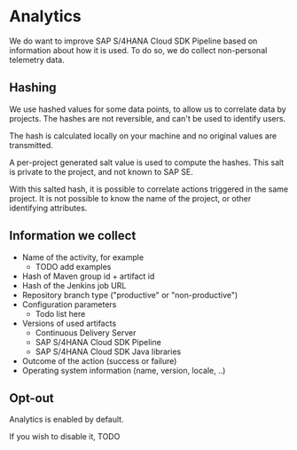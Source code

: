 # Analytics

We do want to improve SAP S/4HANA Cloud SDK Pipeline based on information about how it is used.
To do so, we do collect non-personal telemetry data.

## Hashing

We use hashed values for some data points, to allow us to correlate data by projects.
The hashes are not reversible, and can't be used to identify users.

The hash is calculated locally on your machine and no original values are transmitted.

A per-project generated salt value is used to compute the hashes.
This salt is private to the project, and not known to SAP SE.

With this salted hash, it is possible to correlate actions triggered in the same project.
It is not possible to know the name of the project, or other identifying attributes.

## Information we collect

* Name of the activity, for example
    * TODO add examples
* Hash of Maven group id + artifact id
* Hash of the Jenkins job URL
* Repository branch type ("productive" or "non-productive")
* Configuration parameters
    * Todo list here
* Versions of used artifacts
    * Continuous Delivery Server
    * SAP S/4HANA Cloud SDK Pipeline
    * SAP S/4HANA Cloud SDK Java libraries
* Outcome of the action (success or failure)
* Operating system information (name, version, locale, ..)

## Opt-out

Analytics is enabled by default.

If you wish to disable it, TODO